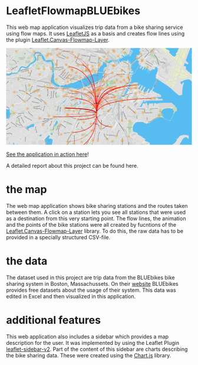 # LeafletFlowmapBLUEbikes

This web map application visualizes trip data from a bike sharing service using flow maps.
It uses [LeafletJS](https://leafletjs.com/) as a basis and creates flow lines using the plugin [Leaflet.Canvas-Flowmap-Layer](https://github.com/jwasilgeo/Leaflet.Canvas-Flowmap-Layer).

![](title_image.png)

[See the application in action here](https://nelsonschaefer.github.io/LeafletFlowmapBLUEbikes/)!

A detailed report about this project can be found here.

# the map
The web map application shows bike sharing stations and the routes taken between them. A click on a station lets you see all stations that were used as a destination from this very starting point.
The flow lines, the animation and the points of the bike stations were all created by fucntions of the [Leaflet.Canvas-Flowmap-Layer](https://github.com/jwasilgeo/Leaflet.Canvas-Flowmap-Layer) library. To do this, the raw data has to be provided in a specially structured CSV-file.
# the data
The dataset used in this project are trip data from the BLUEbikes bike sharing system in Boston, Massachussets. On their [website](https://www.bluebikes.com/system-data) BLUEbikes provides free datasets about the usage of their system. This data was edited in Excel and then visualized in this application.
# additional features
This web application also includes a sidebar which provides a map description for the user. It was implemented by using the Leaflet Plugin [leaflet-sidebar-v2](https://github.com/nickpeihl/leaflet-sidebar-v2/).
Part of the content of this sidebar are charts describing the bike sharing data. These were created using the [Chart.js](https://www.chartjs.org/) library.


